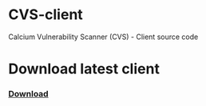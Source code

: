 # CVS-client
 Calcium Vulnerability Scanner (CVS) - Client source code
 
 <h1> Download latest client <h3> <a href=https://github.com/SariSultan/CVS-client/raw/master/cvs-client-1.1b.zip"> Download</a></h3></h1>
